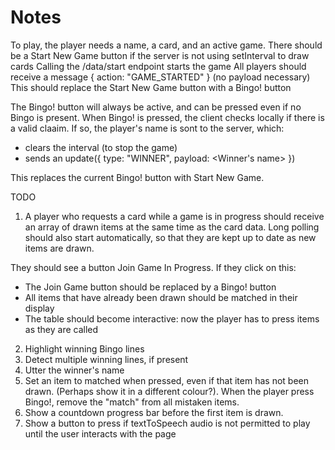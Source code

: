 # Notes

To play, the player needs a name, a card, and an active game.
There should be a Start New Game button if the server is not using setInterval to draw cards
Calling the /data/start endpoint starts the game
All players should receive a message { action: "GAME_STARTED" } (no payload necessary)
This should replace the Start New Game button with a Bingo! button

The Bingo! button will always be active, and can be pressed even if no Bingo is present. When Bingo! is pressed, the client checks locally if there is a valid claaim. If so, the player's name is sont to the server, which:

* clears the interval (to stop the game)
* sends an update({ type: "WINNER", payload: <Winner's name> })

This replaces the current Bingo! button with Start New Game.


TODO

1. A player who requests a card while a game is in progress should receive an array of drawn items at the same time as the card data. Long polling should also start automatically, so that they are kept up to date as new items are drawn.

  They should see a button Join Game In Progress. If they click on this:
  * The Join Game button should be replaced by a Bingo! button
  * All items that have already been drawn should be matched in their display
  * The table should become interactive: now the player has to press items as they are called

2. Highlight winning Bingo lines
3. Detect multiple winning lines, if present
4. Utter the winner's name
5. Set an item to matched when pressed, even if that item has not been drawn. (Perhaps show it in a different colour?). When the player press Bingo!, remove the "match" from all mistaken items.
6. Show a countdown progress bar before the first item is drawn.
7. Show a button to press if textToSpeech audio is not permitted to play until the user interacts with the page